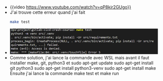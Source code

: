 - {{video https://www.youtube.com/watch?v=qP8kir2GUgo}}
- J'ai trouve cette erreur quand j'ai fait
  ```bash
  make test
  ```
- ![image.png](../assets/image_1680162784267_0.png)
- Comme solution, j'ai lance la commande avec WSL mais avant il faut installer make, git, python3 et 
  sudo apt-get update
  sudo apt-get install git python3
  sudo apt-get install python3-venv
  sudo apt-get install make
  Ensuite j'ai lance la commande make test et make run